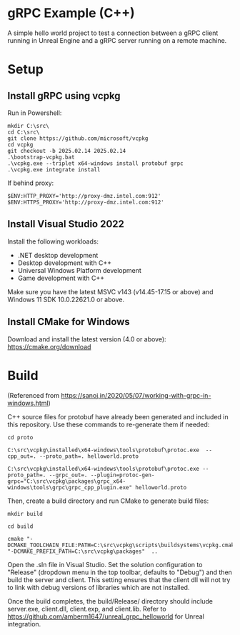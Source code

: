 # gRPC Example (C++)

A simple hello world project to test a connection between a gRPC client running in Unreal Engine and a gRPC server running on a remote machine.

# Setup

## Install gRPC using vcpkg

Run in Powershell:

```
mkdir C:\src\
cd C:\src\
git clone https://github.com/microsoft/vcpkg
cd vcpkg
git checkout -b 2025.02.14 2025.02.14
.\bootstrap-vcpkg.bat
.\vcpkg.exe --triplet x64-windows install protobuf grpc
.\vcpkg.exe integrate install
```

If behind proxy:

```
$ENV:HTTP_PROXY='http://proxy-dmz.intel.com:912'
$ENV:HTTPS_PROXY='http://proxy-dmz.intel.com:912'
```

## Install Visual Studio 2022

Install the following workloads:

- .NET desktop development
- Desktop development with C++
- Universal Windows Platform development
- Game development with C++

Make sure you have the latest MSVC v143 (v14.45-17.15 or above) and Windows 11 SDK 10.0.22621.0 or above.

## Install CMake for Windows

Download and install the latest version (4.0 or above): https://cmake.org/download

# Build

(Referenced from https://sanoj.in/2020/05/07/working-with-grpc-in-windows.html)

C++ source files for protobuf have already been generated and included in this repository. Use these commands to re-generate them if needed:

```
cd proto

C:\src\vcpkg\installed\x64-windows\tools\protobuf\protoc.exe  --cpp_out=. --proto_path=. helloworld.proto

C:\src\vcpkg\installed\x64-windows\tools\protobuf\protoc.exe --proto_path=. --grpc_out=. --plugin=protoc-gen-grpc="C:\src\vcpkg\packages\grpc_x64-windows\tools\grpc\grpc_cpp_plugin.exe" helloworld.proto
```

Then, create a build directory and run CMake to generate build files:

```
mkdir build

cd build

cmake "-DCMAKE_TOOLCHAIN_FILE:PATH=C:\src\vcpkg\scripts\buildsystems\vcpkg.cmake" "-DCMAKE_PREFIX_PATH=C:\src\vcpkg\packages"  ..
```

Open the .sln file in Visual Studio. Set the solution configuration to "Release" (dropdown menu in the top toolbar, defaults to "Debug") and then build the server and client. This setting ensures that the client dll will not try to link with debug versions of libraries which are not installed. 

Once the build completes, the build/Release/ directory should include server.exe, client.dll, client.exp, and client.lib. Refer to https://github.com/amberm1647/unreal_grpc_helloworld for Unreal integration.
